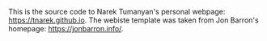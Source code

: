 This is the source code to Narek Tumanyan's personal webpage: https://tnarek.github.io.
The webiste template was taken from Jon Barron's homepage: https://jonbarron.info/.